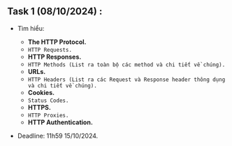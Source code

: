 ## Task 1 (08/10/2024) :
  - Tìm hiểu:
    - **The HTTP Protocol.**
    - `HTTP Requests.`
    - **HTTP Responses.**
    - `HTTP Methods (List ra toàn bộ các method và chi tiết về chúng).`
    - **URLs.**
    - `HTTP Headers (List ra các Request và Response header thông dụng và chi tiết về chúng).`
    - **Cookies.**
    - `Status Codes.`
    - **HTTPS.**
    - `HTTP Proxies.`
    - **HTTP Authentication.**

- Deadline: 11h59 15/10/2024.
